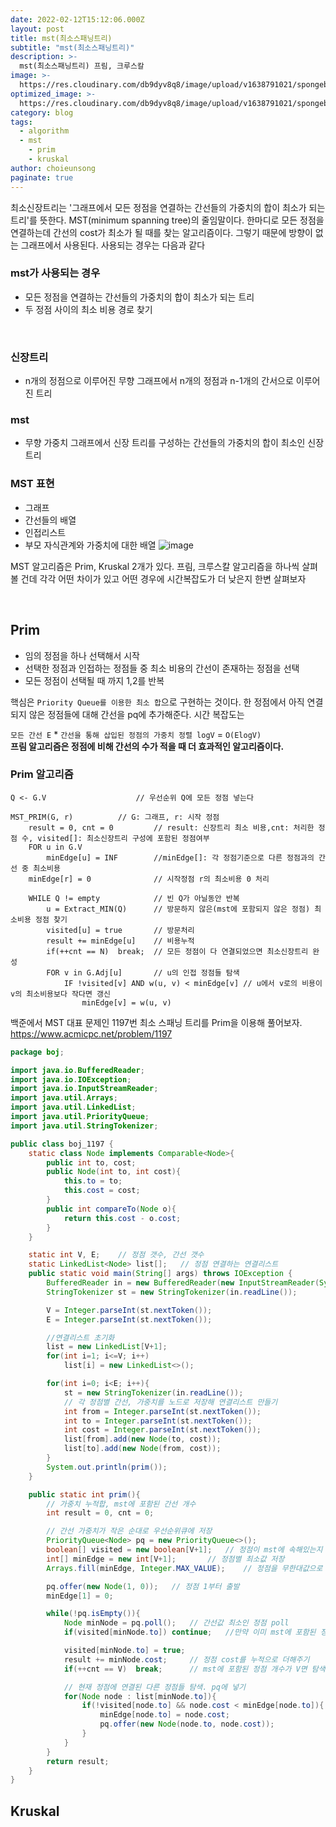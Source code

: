 ```yaml
---
date: 2022-02-12T15:12:06.000Z
layout: post
title: mst(최소스패닝트리)
subtitle: "mst(최소스패닝트리)"
description: >-
  mst(최소스패닝트리) 프림, 크루스칼
image: >-
  https://res.cloudinary.com/db9dyv8q8/image/upload/v1638791021/spongebob_tpk4gd.jpg
optimized_image: >-
  https://res.cloudinary.com/db9dyv8q8/image/upload/v1638791021/spongebob_tpk4gd.jpg
category: blog
tags:
  - algorithm
  - mst
    - prim
    - kruskal
author: choieunsong
paginate: true
---
```


최소신장트리는 '그래프에서 모든 정점을 연결하는 간선들의 가중치의 합이 최소가 되는 트리'를 뜻한다. MST(minimum spanning tree)의 줄임말이다. 한마디로 모든 정점을 연결하는데 간선의 cost가 최소가 될 때를 찾는 알고리즘이다. 그렇기 때문에 방향이 없는 그래프에서 사용된다. 사용되는 경우는 다음과 같다

### mst가 사용되는 경우

- 모든 정점을 연결하는 간선들의 가중치의 합이 최소가 되는 트리
- 두 정점 사이의 최소 비용 경로 찾기

<br>

### 신장트리

- n개의 정점으로 이루어진 무향 그래프에서 n개의 정점과 n-1개의 간서으로 이루어진 트리

### mst

- 무향 가중치 그래프에서 신장 트리를 구성하는 간선들의 가중치의 합이 최소인 신장 트리

### MST 표현

- 그래프
- 간선들의 배열
- 인접리스트
- 부모 자식관계와 가중치에 대한 배열
  ![image](https://user-images.githubusercontent.com/24693833/153700012-c5091a76-d436-4d2d-9e32-d035125c0206.png)

MST 알고리즘은 Prim, Kruskal 2개가 있다. 프림, 크루스칼 알고리즘을 하나씩 살펴볼 건데 각각 어떤 차이가 있고 어떤 경우에 시간복잡도가 더 낮은지 한변 살펴보자

<br>

## Prim

- 임의 정점을 하나 선택해서 시작
- 선택한 정점과 인접하는 정점들 중 최소 비용의 간선이 존재하는 정점을 선택
- 모든 정점이 선택될 때 까지 1,2를 반복

핵심은 `Priority Queue를 이용한 최소 합`으로 구현하는 것이다. 한 정점에서 아직 연결되지 않은 정점들에 대해 간선을 pq에 추가해준다. 시간 복잡도는

`모든 간선 E` \* `간선을 통해 삽입된 정점의 가중치 정렬 logV` = `O(ElogV)`
<br>
<strong>프림 알고리즘은 정점에 비해 간선의 수가 적을 때 더 효과적인 알고리즘이다.</strong>

### Prim 알고리즘

```
Q <- G.V                    // 우선순위 Q에 모든 정점 넣는다

MST_PRIM(G, r)          // G: 그래프, r: 시작 정점
    result = 0, cnt = 0         // result: 신장트리 최소 비용,cnt: 처리한 정점 수, visited[]: 최소신장트리 구성에 포함된 정점여부
    FOR u in G.V
        minEdge[u] = INF        //minEdge[]: 각 정점기준으로 다른 정점과의 간선 중 최소비용
    minEdge[r] = 0              // 시작정점 r의 최소비용 0 처리

    WHILE Q != empty            // 빈 Q가 아닐동안 반복
        u = Extract_MIN(Q)      // 방문하지 않은(mst에 포함되지 않은 정점) 최소비용 정점 찾기
        visited[u] = true       // 방문처리
        result += minEdge[u]    // 비용누적
        if(++cnt == N)  break;  // 모든 정점이 다 연결되었으면 최소신장트리 완성
        FOR v in G.Adj[u]       // u의 인접 정점들 탐색
            IF !visited[v] AND w(u, v) < minEdge[v] // u에서 v로의 비용이 v의 최소비용보다 작다면 갱신
                minEdge[v] = w(u, v)
```

백준에서 MST 대표 문제인 1197번 최소 스패닝 트리를 Prim을 이용해 풀어보자.
https://www.acmicpc.net/problem/1197

```java
package boj;

import java.io.BufferedReader;
import java.io.IOException;
import java.io.InputStreamReader;
import java.util.Arrays;
import java.util.LinkedList;
import java.util.PriorityQueue;
import java.util.StringTokenizer;

public class boj_1197 {
    static class Node implements Comparable<Node>{
        public int to, cost;
        public Node(int to, int cost){
            this.to = to;
            this.cost = cost;
        }
        public int compareTo(Node o){
            return this.cost - o.cost;
        }
    }

    static int V, E;    // 정점 갯수, 간선 갯수
    static LinkedList<Node> list[];   // 정점 연결하는 연결리스트
    public static void main(String[] args) throws IOException {
        BufferedReader in = new BufferedReader(new InputStreamReader(System.in));
        StringTokenizer st = new StringTokenizer(in.readLine());

        V = Integer.parseInt(st.nextToken());
        E = Integer.parseInt(st.nextToken());

        //연결리스트 초기화
        list = new LinkedList[V+1];
        for(int i=1; i<=V; i++)
            list[i] = new LinkedList<>();

        for(int i=0; i<E; i++){
            st = new StringTokenizer(in.readLine());
            // 각 정점별 간선, 가중치를 노드로 저장해 연결리스트 만들기
            int from = Integer.parseInt(st.nextToken());
            int to = Integer.parseInt(st.nextToken());
            int cost = Integer.parseInt(st.nextToken());
            list[from].add(new Node(to, cost));
            list[to].add(new Node(from, cost));
        }
        System.out.println(prim());
    }

    public static int prim(){
        // 가중치 누적합, mst에 포함된 간선 개수
        int result = 0, cnt = 0;

        // 간선 가중치가 작은 순대로 우선순위큐에 저장
        PriorityQueue<Node> pq = new PriorityQueue<>();
        boolean[] visited = new boolean[V+1];   // 정점이 mst에 속해있는지 표시
        int[] minEdge = new int[V+1];       // 정점별 최소값 저장
        Arrays.fill(minEdge, Integer.MAX_VALUE);    // 정점을 무한대값으로 초기화

        pq.offer(new Node(1, 0));   // 정점 1부터 출발
        minEdge[1] = 0;

        while(!pq.isEmpty()){
            Node minNode = pq.poll();   // 간선값 최소인 정점 poll
            if(visited[minNode.to]) continue;   //만약 이미 mst에 포함된 정점이면 continue

            visited[minNode.to] = true;
            result += minNode.cost;     // 정점 cost를 누적으로 더해주기
            if(++cnt == V)  break;      // mst에 포함된 정점 개수가 V면 탐색 종료

            // 현재 정점에 연결된 다른 정점들 탐색. pq에 넣기
            for(Node node : list[minNode.to]){
                if(!visited[node.to] && node.cost < minEdge[node.to]){
                    minEdge[node.to] = node.cost;
                    pq.offer(new Node(node.to, node.cost));
                }
            }
        }
        return result;
    }
}
```

## Kruskal

